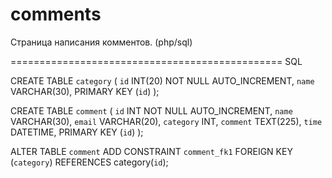 # comments
Страница написания комментов. (php/sql)

===============================================
SQL

CREATE TABLE `category` (
  `id` INT(20) NOT NULL AUTO_INCREMENT,
  `name` VARCHAR(30),
  PRIMARY KEY  (`id`)
);

CREATE TABLE `comment` (
  `id` INT NOT NULL AUTO_INCREMENT,
  `name` VARCHAR(30),
  `email` VARCHAR(20),
  `category` INT,
  `comment` TEXT(225),
  `time` DATETIME,
  PRIMARY KEY  (`id`)
);


ALTER TABLE `comment` ADD CONSTRAINT `comment_fk1` FOREIGN KEY (`category`) REFERENCES category(`id`);
